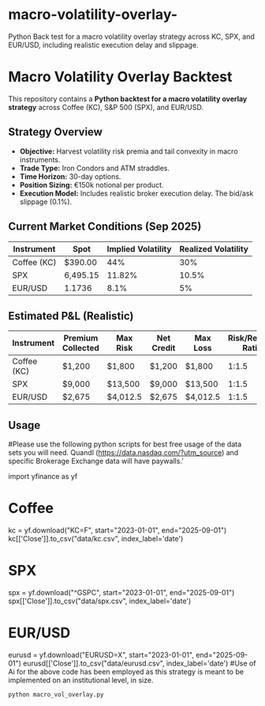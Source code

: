 # macro-volatility-overlay-
Python Back test for a macro volatility overlay strategy across KC, SPX, and EUR/USD, including realistic execution delay and slippage.
# Macro Volatility Overlay Backtest

This repository contains a **Python backtest for a macro volatility overlay strategy** across Coffee (KC), S&P 500 (SPX), and EUR/USD.

## Strategy Overview

- **Objective:** Harvest volatility risk premia and tail convexity in macro instruments.
- **Trade Type:** Iron Condors and ATM straddles.
- **Time Horizon:** 30-day options.
- **Position Sizing:** €150k notional per product.
- **Execution Model:** Includes realistic broker execution delay. The bid/ask slippage (0.1%).

## Current Market Conditions (Sep 2025)

| Instrument | Spot     | Implied Volatility | Realized Volatility |
|------------|----------|--------------------|---------------------|
| Coffee (KC)| $390.00  | 44%                | 30%                 |
| SPX        | 6,495.15 | 11.82%             | 10.5%               |
| EUR/USD    | 1.1736   | 8.1%               | 5%                  |

## Estimated P&L (Realistic)

| Instrument | Premium Collected | Max Risk | Net Credit | Max Loss | Risk/Reward Ratio |
|------------|-------------------|----------|------------|----------|-------------------|
| Coffee (KC)| $1,200            | $1,800   | $1,200     | $1,800   | 1:1.5             |
| SPX        | $9,000            | $13,500  | $9,000     | $13,500  | 1:1.5             |
| EUR/USD    | $2,675            | $4,012.5 | $2,675     | $4,012.5 | 1:1.5             |

## Usage

#Please use the following python scripts for best free usage of the data sets you will need. Quandl (https://data.nasdaq.com/?utm_source) and specific Brokerage Exchange data will have paywalls.'

import yfinance as yf

# Coffee
kc = yf.download("KC=F", start="2023-01-01", end="2025-09-01")
kc[['Close']].to_csv("data/kc.csv", index_label='date')

# SPX
spx = yf.download("^GSPC", start="2023-01-01", end="2025-09-01")
spx[['Close']].to_csv("data/spx.csv", index_label='date')

# EUR/USD
eurusd = yf.download("EURUSD=X", start="2023-01-01", end="2025-09-01")
eurusd[['Close']].to_csv("data/eurusd.csv", index_label='date')
#Use of Ai for the above code has been employed as this strategy is meant to be implemented on an institutional level, in size. 


```bash
python macro_vol_overlay.py
